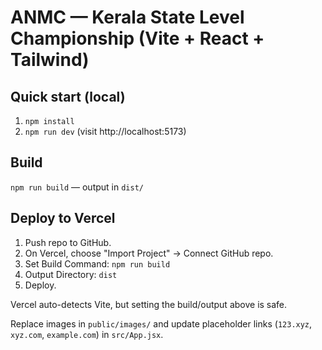 # ANMC — Kerala State Level Championship (Vite + React + Tailwind)

## Quick start (local)
1. `npm install`
2. `npm run dev`  (visit http://localhost:5173)

## Build
`npm run build` — output in `dist/`

## Deploy to Vercel
1. Push repo to GitHub.
2. On Vercel, choose "Import Project" → Connect GitHub repo.
3. Set Build Command: `npm run build`
4. Output Directory: `dist`
5. Deploy.

Vercel auto-detects Vite, but setting the build/output above is safe.

Replace images in `public/images/` and update placeholder links (`123.xyz`, `xyz.com`, `example.com`) in `src/App.jsx`.
